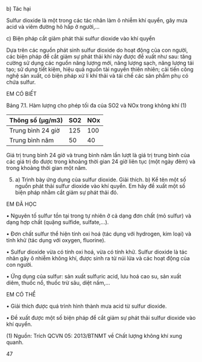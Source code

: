 b) Tác hại

Sulfur dioxide là một trong các tác nhân làm ô nhiễm khí quyển, gây mưa acid và viêm đường hô hấp ở người,...

c) Biện pháp cắt giảm phát thải sulfur dioxide vào khí quyển

Dựa trên các nguồn phát sinh sulfur dioxide do hoạt động của con người, các biện pháp để cắt giảm sự phát thải khí này được đề xuất như sau: tăng cường sử dụng các nguồn năng lượng mới, năng lượng sạch, năng lượng tái tạo; sử dụng tiết kiệm, hiệu quả nguồn tài nguyên thiên nhiên; cải tiến công nghệ sản xuất, có biện pháp xử lí khí thải và tái chế các sản phẩm phụ có chứa sulfur.

EM CÓ BIẾT

Bảng 7.1. Hàm lượng cho phép tối đa của SO2 và NOx trong không khí (1)

Thông số (μg/m3) | SO2 | NOx
-----------------|-----|----
Trung bình 24 giờ | 125 | 100
Trung bình năm | 50 | 40

Giá trị trung bình 24 giờ và trung bình năm lần lượt là giá trị trung bình của các giá trị đo được trong khoảng thời gian 24 giờ liên tục (một ngày đêm) và trong khoảng thời gian một năm.

5. a) Trình bày ứng dụng của sulfur dioxide. Giải thích.
   b) Kể tên một số nguồn phát thải sulfur dioxide vào khí quyển. Em hãy đề xuất một số biện pháp nhằm cắt giảm sự phát thải đó.

EM ĐÃ HỌC

• Nguyên tố sulfur tồn tại trong tự nhiên ở cả dạng đơn chất (mỏ sulfur) và dạng hợp chất (quặng sulfide, sulfate,...).

• Đơn chất sulfur thể hiện tính oxi hoá (tác dụng với hydrogen, kim loại) và tính khử (tác dụng với oxygen, fluorine).

• Sulfur dioxide vừa có tính oxi hoá, vừa có tính khử. Sulfur dioxide là tác nhân gây ô nhiễm không khí, được sinh ra từ núi lửa và các hoạt động của con người.

• Ứng dụng của sulfur: sản xuất sulfuric acid, lưu hoá cao su, sản xuất diêm, thuốc nổ, thuốc trừ sâu, diệt nấm,...

EM CÓ THỂ

• Giải thích được quá trình hình thành mưa acid từ sulfur dioxide.

• Đề xuất được một số biện pháp để cắt giảm sự phát thải sulfur dioxide vào khí quyển.

(1) Nguồn: Trích QCVN 05: 2013/BTNMT về Chất lượng không khí xung quanh.

47